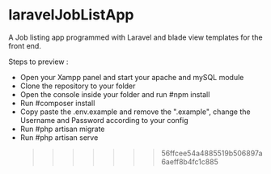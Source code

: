 # laravelJobListApp

A Job listing app programmed with Laravel and blade view templates for the front end.

Steps to preview :

-   Open your Xampp panel and start your apache and mySQL module
-   Clone the repository to your folder
-   Open the console inside your folder and run #npm install
-   Run #composer install
-   Copy paste the .env.example and remove the ".example", change the Username and Password according to your config
-   Run #php artisan migrate
-   Run #php artisan serve
    > > > > > > > 56ffcee54a4885519b506897a6aeff8b4fc1c885

